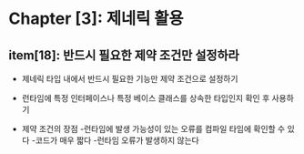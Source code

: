 # Chapter [3]: 제네릭 활용

## item[18]: 반드시 필요한 제약 조건만 설정하라

- 제네릭 타입 내에서 반드시 필요한 기능만 제약 조건으로 설정하기
- 런타임에 특정 인터페이스나 특정 베이스 클래스를 상속한 타입인지 확인 후 사용하기

- 제약 조건의 장점
  -런타임에 발생 가능성이 있는 오류를 컴파일 타임에 확인할 수 있다
  -코드가 매우 짧다
  -런타임 오류가 발생하지 않는다
